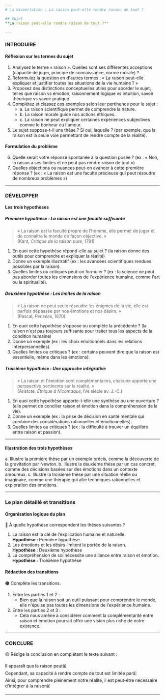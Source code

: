 ```yaml
---
# La dissertation : La raison peut-elle rendre raison de tout ?

## Sujet
**La raison peut-elle rendre raison de tout ?**

---
```


### INTRODUIRE

#### Réflexion sur les termes du sujet

1. Analysez le terme « raison ». Quelles sont ses différentes acceptions (capacité de juger, principe de connaissance, norme morale) ?
2. Reformulez la question en d'autres termes : « La raison peut-elle expliquer et justifier toutes les situations de la vie humaine ? »
3. Proposez des distinctions conceptuelles utiles pour aborder le sujet, telles que raison vs émotion, raisonnement logique vs intuition, savoir théorique vs savoir pratique.
4. Complétez et classez ces exemples selon leur pertinence pour le sujet :
   - a. La raison scientifique permet de comprendre la nature.
   - b. La raison morale guide nos actions éthiques.
   - c. La raison ne peut expliquer certaines expériences subjectives comme le bonheur ou l'amour.
5. Le sujet suppose-t-il une thèse ? Si oui, laquelle ? (par exemple, que la raison est la seule voie permettant de rendre compte de la réalité).

#### Formulation du problème

6. Quelle serait votre réponse spontanée à la question posée ? (ex : « Non, la raison a ses limites et ne peut pas rendre raison de tout »)
7. Quelles objections ou nuances peut-on avancer à cette première réponse ? (ex : « La raison est une faculté précieuse qui peut résoudre de nombreux problèmes »)

---

### DÉVELOPPER

#### Les trois hypothèses

##### Première hypothèse : La raison est une faculté suffisante

> « La raison est la faculté propre de l'homme, elle permet de juger et de connaître le monde de façon objective. »  
> (Kant, *Critique de la raison pure*, 1781)

1. En quoi cette hypothèse répond-elle au sujet ? (la raison donne des outils pour comprendre et expliquer la réalité)
2. Donne un exemple illustratif (ex : les avancées scientifiques rendues possibles par la raison).
3. Quelles limites ou critiques peut-on formuler ? (ex : la science ne peut pas aborder toutes les dimensions de l'expérience humaine, comme l'art ou la spiritualité).

##### Deuxième hypothèse : Les limites de la raison

> « La raison ne peut seule résoudre les énigmes de la vie, elle est parfois dépassée par nos émotions et nos désirs. »  
> (Pascal, *Pensées*, 1670)

1. En quoi cette hypothèse s'oppose ou complète la précédente ? (la raison n'est pas toujours suffisante pour traiter tous les aspects de la condition humaine)
2. Donne un exemple (ex : les choix émotionnels dans les relations interpersonnelles).
3. Quelles limites ou critiques ? (ex : certains peuvent dire que la raison est essentielle, même dans les émotions).

##### Troisième hypothèse : Une approche intégrative

> « La raison et l'émotion sont complémentaires, chacune apporte une perspective pertinente sur la réalité. »  
> (Aristote, *Éthique à Nicomaque*, IVe siècle av. J.-C.)

1. En quoi cette hypothèse apporte-t-elle une synthèse ou une ouverture ? (elle permet de concilier raison et émotion dans la compréhension de la vie).
2. Donne un exemple (ex : la prise de décision en santé mentale qui combine des considérations rationnelles et émotionnelles).
3. Quelles limites ou critiques ? (ex : la difficulté à trouver un équilibre entre raison et passion).

---

#### Illustration des trois hypothèses

a. Illustre la première thèse par un exemple précis, comme la découverte de la gravitation par Newton.
b. Illustre la deuxième thèse par un cas concret, comme des décisions basées sur des émotions dans un contexte amoureux.
c. Illustre la troisième thèse par une situation réelle ou imaginaire, comme une thérapie qui allie techniques rationnelles et exploration des émotions.

---

### Le plan détaillé et transitions

#### Organisation logique du plan

🔴 À quelle hypothèse correspondent les thèses suivantes ?

1. La raison est la clé de l'explication humaine et naturelle.  
   **Hypothèse :** Première hypothèse
2. Les émotions et les désirs limitent la portée de la raison.  
   **Hypothèse :** Deuxième hypothèse
3. La compréhension de soi nécessite une alliance entre raison et émotion.  
   **Hypothèse :** Troisième hypothèse

#### Rédaction des transitions

🟠 Complète les transitions.

1. Entre les parties 1 et 2 :  
   - Bien que la raison soit un outil puissant pour comprendre le monde, elle n'épuise pas toutes les dimensions de l'expérience humaine.
2. Entre les parties 2 et 3 :  
   - Cela nous amène à considérer comment la complémentarité entre raison et émotion pourrait offrir une vision plus riche de notre existence.

---

### CONCLURE

🟡 Rédige la conclusion en complétant le texte suivant :

Il apparaît que la raison peutâ¦  
Cependant, sa capacité à rendre compte de tout est limitée parâ¦  
Ainsi, pour comprendre pleinement notre réalité, il est peut-être nécessaire d'intégrer à la raisonâ¦

---